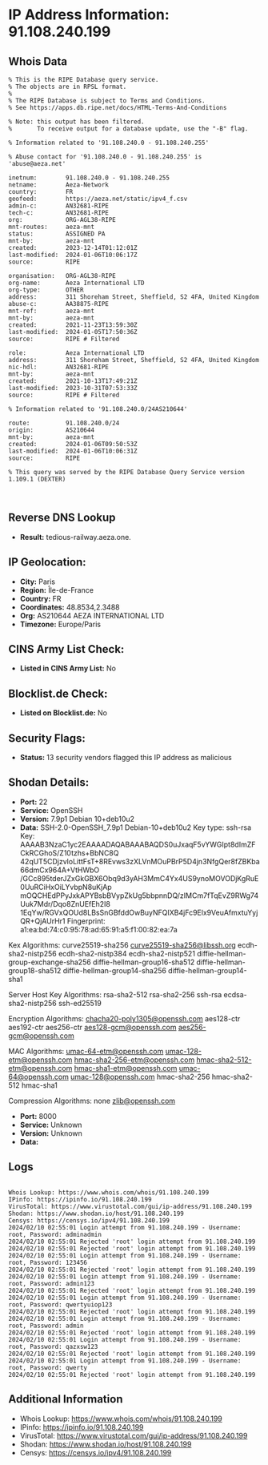 # IP Address Information: 91.108.240.199

## Whois Data
```
% This is the RIPE Database query service.
% The objects are in RPSL format.
%
% The RIPE Database is subject to Terms and Conditions.
% See https://apps.db.ripe.net/docs/HTML-Terms-And-Conditions

% Note: this output has been filtered.
%       To receive output for a database update, use the "-B" flag.

% Information related to '91.108.240.0 - 91.108.240.255'

% Abuse contact for '91.108.240.0 - 91.108.240.255' is 'abuse@aeza.net'

inetnum:        91.108.240.0 - 91.108.240.255
netname:        Aeza-Network
country:        FR
geofeed:        https://aeza.net/static/ipv4_f.csv
admin-c:        AN32681-RIPE
tech-c:         AN32681-RIPE
org:            ORG-AGL38-RIPE
mnt-routes:     aeza-mnt
status:         ASSIGNED PA
mnt-by:         aeza-mnt
created:        2023-12-14T01:12:01Z
last-modified:  2024-01-06T10:06:17Z
source:         RIPE

organisation:   ORG-AGL38-RIPE
org-name:       Aeza International LTD
org-type:       OTHER
address:        311 Shoreham Street, Sheffield, S2 4FA, United Kingdom
abuse-c:        AA38875-RIPE
mnt-ref:        aeza-mnt
mnt-by:         aeza-mnt
created:        2021-11-23T13:59:30Z
last-modified:  2024-01-05T17:50:36Z
source:         RIPE # Filtered

role:           Aeza International LTD
address:        311 Shoreham Street, Sheffield, S2 4FA, United Kingdom
nic-hdl:        AN32681-RIPE
mnt-by:         aeza-mnt
created:        2021-10-13T17:49:21Z
last-modified:  2023-10-31T07:53:33Z
source:         RIPE # Filtered

% Information related to '91.108.240.0/24AS210644'

route:          91.108.240.0/24
origin:         AS210644
mnt-by:         aeza-mnt
created:        2024-01-06T09:50:53Z
last-modified:  2024-01-06T10:06:31Z
source:         RIPE

% This query was served by the RIPE Database Query Service version 1.109.1 (DEXTER)



```
## Reverse DNS Lookup
- **Result:** tedious-railway.aeza.one.

## IP Geolocation:
- **City:** Paris
- **Region:** Île-de-France
- **Country:** FR
- **Coordinates:** 48.8534,2.3488
- **Org:** AS210644 AEZA INTERNATIONAL LTD
- **Timezone:** Europe/Paris

## CINS Army List Check:
- **Listed in CINS Army List:** 
No

## Blocklist.de Check:
- **Listed on Blocklist.de:** 
No

## Security Flags:
- **Status:** 13 security vendors flagged this IP address as malicious

## Shodan Details:
- **Port:** 22
- **Service:** OpenSSH
- **Version:** 7.9p1 Debian 10+deb10u2
- **Data:** SSH-2.0-OpenSSH_7.9p1 Debian-10+deb10u2
Key type: ssh-rsa
Key: AAAAB3NzaC1yc2EAAAADAQABAAABAQDS0uJxaqF5vYWGIpt8dImZFCkRCGhoS/Z10tzhs+BbNC8Q
42qUT5CDjzvloLittFsT+8REvws3zXLVnMOuPBrP5D4jn3NfgQer8fZBKba66dmCx964A+VtHWbO
/GCc895tderJZxGkGBX6Obq9d3yAH3MmC4Yx4US9ynoMOVODjKgRuE0UuRCiHxOiLYvbpN8uKjAp
mOQCHEdPPyJxkAPYBsbBVypZkUg5bbpnnDQ/zIMCm7fTqEvZ9RWg74Uuk7Mdr/Dqo8ZnUEfEh2I8
1EqYw/RGVxQOUd8LBsSnGBfddOwBuyNFQIXB4jFc9Elx9VeuAfmxtuYyjQR+QjAUrHr1
Fingerprint: a1:ea:bd:74:c0:95:78:ad:65:91:a5:f1:00:82:ea:7a

Kex Algorithms:
	curve25519-sha256
	curve25519-sha256@libssh.org
	ecdh-sha2-nistp256
	ecdh-sha2-nistp384
	ecdh-sha2-nistp521
	diffie-hellman-group-exchange-sha256
	diffie-hellman-group16-sha512
	diffie-hellman-group18-sha512
	diffie-hellman-group14-sha256
	diffie-hellman-group14-sha1

Server Host Key Algorithms:
	rsa-sha2-512
	rsa-sha2-256
	ssh-rsa
	ecdsa-sha2-nistp256
	ssh-ed25519

Encryption Algorithms:
	chacha20-poly1305@openssh.com
	aes128-ctr
	aes192-ctr
	aes256-ctr
	aes128-gcm@openssh.com
	aes256-gcm@openssh.com

MAC Algorithms:
	umac-64-etm@openssh.com
	umac-128-etm@openssh.com
	hmac-sha2-256-etm@openssh.com
	hmac-sha2-512-etm@openssh.com
	hmac-sha1-etm@openssh.com
	umac-64@openssh.com
	umac-128@openssh.com
	hmac-sha2-256
	hmac-sha2-512
	hmac-sha1

Compression Algorithms:
	none
	zlib@openssh.com


- **Port:** 8000
- **Service:** Unknown
- **Version:** Unknown
- **Data:** 

## Logs
```

Whois Lookup: https://www.whois.com/whois/91.108.240.199
IPinfo: https://ipinfo.io/91.108.240.199
VirusTotal: https://www.virustotal.com/gui/ip-address/91.108.240.199
Shodan: https://www.shodan.io/host/91.108.240.199
Censys: https://censys.io/ipv4/91.108.240.199
2024/02/10 02:55:01 Login attempt from 91.108.240.199 - Username: root, Password: adminadmin
2024/02/10 02:55:01 Rejected 'root' login attempt from 91.108.240.199
2024/02/10 02:55:01 Rejected 'root' login attempt from 91.108.240.199
2024/02/10 02:55:01 Login attempt from 91.108.240.199 - Username: root, Password: 123456
2024/02/10 02:55:01 Rejected 'root' login attempt from 91.108.240.199
2024/02/10 02:55:01 Login attempt from 91.108.240.199 - Username: root, Password: admin123
2024/02/10 02:55:01 Rejected 'root' login attempt from 91.108.240.199
2024/02/10 02:55:01 Login attempt from 91.108.240.199 - Username: root, Password: qwertyuiop123
2024/02/10 02:55:01 Rejected 'root' login attempt from 91.108.240.199
2024/02/10 02:55:01 Login attempt from 91.108.240.199 - Username: root, Password: admin
2024/02/10 02:55:01 Rejected 'root' login attempt from 91.108.240.199
2024/02/10 02:55:01 Login attempt from 91.108.240.199 - Username: root, Password: qazxsw123
2024/02/10 02:55:01 Rejected 'root' login attempt from 91.108.240.199
2024/02/10 02:55:01 Login attempt from 91.108.240.199 - Username: root, Password: qwerty
2024/02/10 02:55:01 Rejected 'root' login attempt from 91.108.240.199

```
## Additional Information
- Whois Lookup: https://www.whois.com/whois/91.108.240.199
- IPinfo: https://ipinfo.io/91.108.240.199
- VirusTotal: https://www.virustotal.com/gui/ip-address/91.108.240.199
- Shodan: https://www.shodan.io/host/91.108.240.199
- Censys: https://censys.io/ipv4/91.108.240.199

